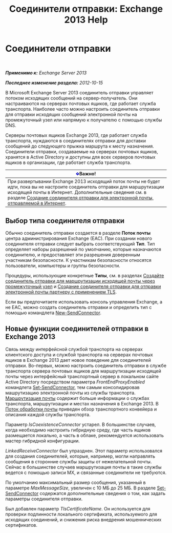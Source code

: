 ﻿---
title: 'Соединители отправки: Exchange 2013 Help'
TOCTitle: Соединители отправки
ms:assetid: 6aa19a12-c7b2-4eac-a8dc-9a4d26919ac5
ms:mtpsurl: https://technet.microsoft.com/ru-ru/library/Aa998662(v=EXCHG.150)
ms:contentKeyID: 50488358
ms.date: 04/30/2018
mtps_version: v=EXCHG.150
ms.translationtype: HT
---

# Соединители отправки

 

_**Применимо к:** Exchange Server 2013_

_**Последнее изменение раздела:** 2012-10-15_

В Microsoft Exchange Server 2013 соединитель отправки управляет потоком исходящих сообщений на сервер-получатель. Они настраиваются на серверах почтовых ящиков, где работает служба транспорта. Наиболее часто можно настроить соединитель отправки для отправки исходящих сообщений электронной почты на промежуточный узел или напрямую к получателю с помощью службы DNS.

Серверы почтовых ящиков Exchange 2013, где работает служба транспорта, нуждаются в соединителях отправки для доставки сообщений до следующего прыжка маршрута к месту назначения. Соединители отправки, создаваемые на серверах почтовых ящиков, хранятся в Active Directory и доступны для всех серверов почтовых ящиков в организации, где работает служба транспорта.

<table>
<thead>
<tr class="header">
<th><img src="images/Dd876857.important(EXCHG.150).gif" title="Важно" alt="Важно" />Важно!</th>
</tr>
</thead>
<tbody>
<tr class="odd">
<td>При развертывании Exchange 2013 исходящий поток почты не будет идти, пока вы не настроите соединитель отправки для маршрутизации исходящей почты в Интернет. Дополнительные сведения см. в разделе <a href="create-a-send-connector-for-email-sent-to-the-internet-exchange-2013-help.md">Создание соединителя отправки для электронной почты, отправляемой в Интернет</a>.</td>
</tr>
</tbody>
</table>


## Выбор типа соединителя отправки

Обычно соединитель отправки создается в разделе **Поток почты** центра администрирования Exchange (EAC). При создании нового соединителя отправки следует выбрать соответствующий **Тип**. Тип определяет наборы разрешений по умолчанию, которые назначаются соединителю, и предоставляет эти разрешения доверенным участникам безопасности. К участникам безопасности относятся пользователи, компьютеры и группы безопасности.

Процедуры, использующие конкретные **Типы**, см. в разделах [Создайте соединитель отправки для маршрутизации исходящей почты через промежуточный узел](create-a-send-connector-to-route-outbound-email-through-a-smart-host-exchange-2013-help.md) и [Создание соединителя отправки для отправки электронной почты партнеру с применением TLS](create-a-send-connector-to-send-email-to-a-partner-with-transport-layer-security-tls-applied-exchange-2013-help.md).

Если вы предпочитаете использовать консоль управления Exchange, а не EAC, можно создать соединитель отправки и определить тип с помощью командлета [New-SendConnector](https://technet.microsoft.com/ru-ru/library/aa998936\(v=exchg.150\)).

## Новые функции соединителей отправки в Exchange 2013

Связь между интерфейсной службой транспорта на серверах клиентского доступа и службой транспорта на серверах почтовых ящиков в Exchange 2013 дает новое поведение для соединителей отправки. Во-первых, можно настроить соединитель отправки в службе транспорта сервера почтовых ящиков для маршрутизации исходящей почты через интерфейсный транспортный сервер в локальном сайте Active Directory посредством параметра *FrontEndProxyEnabled* командлета [Set-SendConnector](https://technet.microsoft.com/ru-ru/library/aa998294\(v=exchg.150\)), тем самым консолидировав машрутизацию электронной почты из службы транспорта. [Маршрутизация почты](mail-routing-exchange-2013-help.md) содержит больше информации о службах транспорта, маршрутизации и местах назначения в Exchange 2013. В [Поток обработки почты](mail-flow-exchange-2013-help.md) приведен обзор транспортного конвейера и описания каждой службы транспорта.

Параметр *IsCoexistenceConnector* устарел. В большинстве случаев, когда необходимо настроить гибридную среду, где часть ящиков размещается локально, а часть в облаке, рекомендуется использовать мастер гибридной конфигурации.

*LinkedReceiveConnector* был упразднен. Этот параметр использовался для создания соединителей, которые, например, могли направлять сообщения в сторонние службы защиты от нежелательной почты. Сейчас в большинстве случаев маршрутизация почты в такие службы ведется с помощью записи MX, и связанные соединители не требуются.

По умолчанию максимальный размер сообщения, указанный в параметре *MaxMessageSize*, увеличен с 10 МБ до 25 МБ. В разделе [Set-SendConnector](https://technet.microsoft.com/ru-ru/library/aa998294\(v=exchg.150\)) содержатся дополнительные сведения о том, как задать параметры соединителя отправки.

Был добавлен параметр *TlsCertificateName*. Он используется для проверки подлинности локального сертификата, используемого для исходящих соединений, и снижения риска внедрения мошеннических сертификатов.

